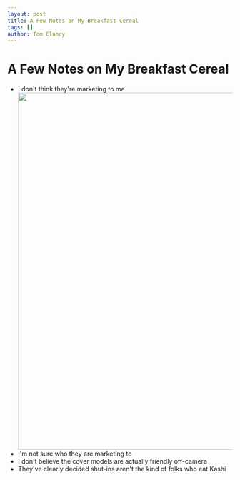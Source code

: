 ```yaml
---
layout: post
title: A Few Notes on My Breakfast Cereal
tags: []
author: Tom Clancy
---
```


# A Few Notes on My Breakfast Cereal

<ul>
	<li>I don't think they're marketing to me</li>
	<li><img src="http://kashi.com/assets/images/products/good_friends_cereal_cinna_raisin_crunch/large.jpg?1185396749" align="right" height="800" width="567" />I'm not sure who they are marketing to</li>
	<li>I don't believe the cover models are actually friendly off-camera</li>
	<li>They've clearly decided shut-ins aren't the kind of folks who eat Kashi</li>
</ul>
